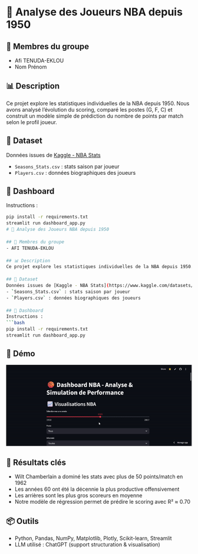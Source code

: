 # 🏀 Analyse des Joueurs NBA depuis 1950

## 👥 Membres du groupe
- Afi TENUDA-EKLOU
- Nom Prénom

## 📊 Description
Ce projet explore les statistiques individuelles de la NBA depuis 1950. Nous avons analysé l’évolution du scoring, comparé les postes (G, F, C) et construit un modèle simple de prédiction du nombre de points par match selon le profil joueur.

## 📁 Dataset
Données issues de [Kaggle - NBA Stats](https://www.kaggle.com/datasets/drgilermo/nba-players-stats)  
- `Seasons_Stats.csv` : stats saison par joueur
- `Players.csv` : données biographiques des joueurs

## 🚀 Dashboard
Instructions :
```bash
pip install -r requirements.txt
streamlit run dashboard_app.py
# 🏀 Analyse des Joueurs NBA depuis 1950

## 👥 Membres du groupe
- AFI TENUDA-EKLOU

## 📊 Description
Ce projet explore les statistiques individuelles de la NBA depuis 1950. Nous avons analysé l’évolution du scoring, comparé les postes (G, F, C) et construit un modèle simple de prédiction du nombre de points par match selon le profil joueur.

## 📁 Dataset
Données issues de [Kaggle - NBA Stats](https://www.kaggle.com/datasets/drgilermo/nba-players-stats)  
- `Seasons_Stats.csv` : stats saison par joueur
- `Players.csv` : données biographiques des joueurs

## 🚀 Dashboard
Instructions :
```bash
pip install -r requirements.txt
streamlit run dashboard_app.py
```

## 🎥 Démo
![Demo Dashboard](demo_dashboard.gif)

## 🧠 Résultats clés
- Wilt Chamberlain a dominé les stats avec plus de 50 points/match en 1962
- Les années 60 ont été la décennie la plus productive offensivement
- Les arrières sont les plus gros scoreurs en moyenne
- Notre modèle de régression permet de prédire le scoring avec R² ≈ 0.70

## 📦 Outils
- Python, Pandas, NumPy, Matplotlib, Plotly, Scikit-learn, Streamlit
- LLM utilisé : ChatGPT (support structuration & visualisation)
